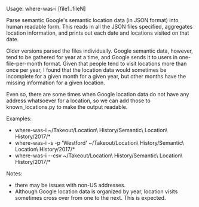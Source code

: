 Usage: where-was-i [file1..fileN]

Parse semantic Google's semantic location data (in JSON format) into human readable form.  This reads in all the JSON files specified, aggregates location information, and prints out each date and locations visited on that date.

Older versions parsed the files individually.  Google semantic data, however, tend to be gathered for year at a time, and Google sends it to users in one-file-per-month format.  Given that people tend to visit locations more than once per year, I found that the location data would sometimes be incomplete for a given month for a given year, but other months have the missing information for a given location.

Even so, there are some times when Google location data do not have any address whatsoever for a location, so we can add those to known_locations.py to make the output readable.

Examples:
 - where-was-i ~/Takeout/Location\ History/Semantic\ Location\ History/2017/\*
 - where-was-i -s -p 'Westford' ~/Takeout/Location\ History/Semantic\ Location\ History/2017/\*
 - where-was-i --csv ~/Takeout/Location\ History/Semantic\ Location\ History/2017/\*

Notes:
 - there may be issues with non-US addresses.
 - Although Google location data is organized by year, location visits sometimes cross over from one to the next. This is expected.
